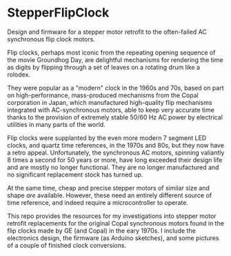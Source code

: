 # StepperFlipClock

Design and firmware for a stepper motor retrofit to the often-failed AC synchronous flip clock motors.

Flip clocks, perhaps most iconic from the repeating opening sequence of the movie Groundhog Day, are delightful mechanisms for rendering the time as digits by flipping through a set of leaves on a rotating drum like a rolodex.

They were popular as a "modern" clock in the 1960s and 70s, based on part on high-performance, mass-produced mechanisms from the Copal corporation in Japan, which manufactured high-quality flip mechanisms integrated with AC-synchronous motors, able to keep very accurate time thanks to the provision of extremely stable 50/60 Hz AC power by electrical utilities in many parts of the world.

Flip clocks were supplanted by the even more modern 7 segment LED clocks, and quartz time references, in the 1970s and 80s, but they now have a retro appeal. Unfortunately, the synchronous AC motors, spinning valiantly 8 times a second for 50 years or more, have long exceeded their design life and are mostly no longer functional.  They are no longer manufactured and no significant replacement stock has turned up.

At the same time, cheap and precise stepper motors of similar size and shape *are* available.  However, these need an entirely different source of time reference, and indeed require a microcontroller to operate.

This repo provides the resources for my investigations into stepper motor retrofit replacements for the original Copal synchronous motors found in the flip clocks made by GE (and Copal) in the eary 1970s.  I include the electronics design, the firmware (as Arduino sketches), and some pictures of a couple of finished clock conversions.


